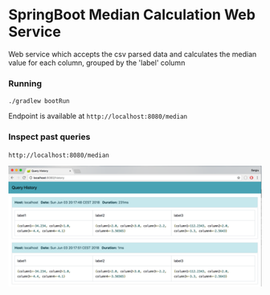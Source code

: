 # SpringBoot Median Calculation Web Service

Web service which accepts the csv parsed data and calculates the median value 
for each column, grouped by the 'label' column

### Running

```shell
./gradlew bootRun
```

Endpoint is available at `http://localhost:8080/median`

### Inspect past queries

`http://localhost:8080/median`

[<img src="doc/history-main.png">](doc/history-main.png)


###


